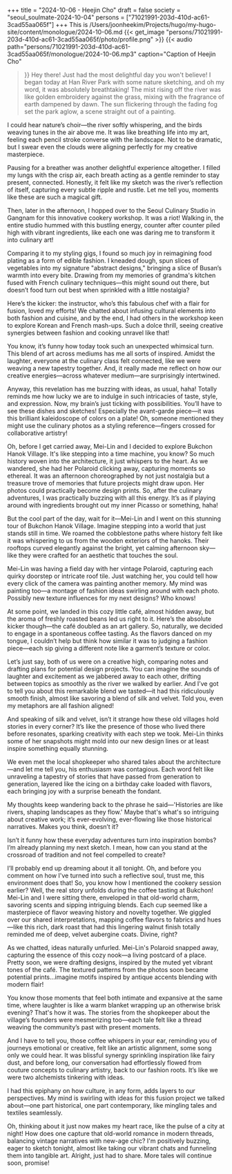 +++
title = "2024-10-06 - Heejin Cho"
draft = false
society = "seoul_soulmate-2024-10-04"
persons = ["71021991-203d-410d-ac61-3cad55aa065f"]
+++
This is /Users/joonheekim/Projects/hugo/my-hugo-site/content/monologue/2024-10-06.md
{{< get_image "persons/71021991-203d-410d-ac61-3cad55aa065f/photo/profile.png" >}}
{{< audio
    path="persons/71021991-203d-410d-ac61-3cad55aa065f/monologue/2024-10-06.mp3" 
    caption="Caption of Heejin Cho"
>}}
Hey there! Just had the most delightful day you won't believe!
I began today at Han River Park with some nature sketching, and oh my word, it was absolutely breathtaking! The mist rising off the river was like golden embroidery against the grass, mixing with the fragrance of earth dampened by dawn. The sun flickering through the fading fog set the park aglow, a scene straight out of a painting.

I could hear nature’s choir—the river softly whispering, and the birds weaving tunes in the air above me. It was like breathing life into my art, feeling each pencil stroke converse with the landscape. Not to be dramatic, but I swear even the clouds were aligning perfectly for my creative masterpiece.

Pausing for a breather was another delightful experience altogether. I filled my lungs with the crisp air, each breath acting as a gentle reminder to stay present, connected. Honestly, it felt like my sketch was the river’s reflection of itself, capturing every subtle ripple and rustle. Let me tell you, moments like these are such a magical gift.

Then, later in the afternoon, I hopped over to the Seoul Culinary Studio in Gangnam for this innovative cookery workshop. It was a riot! Walking in, the entire studio hummed with this bustling energy, counter after counter piled high with vibrant ingredients, like each one was daring me to transform it into culinary art!

Comparing it to my styling gigs, I found so much joy in reimagining food plating as a form of edible fashion. I kneaded dough, spun slices of vegetables into my signature "abstract designs," bringing a slice of Busan’s warmth into every bite. Drawing from my memories of grandma's kitchen fused with French culinary techniques—this might sound out there, but doesn’t food turn out best when sprinkled with a little nostalgia?

Here’s the kicker: the instructor, who’s this fabulous chef with a flair for fusion, loved my efforts! We chatted about infusing cultural elements into both fashion and cuisine, and by the end, I had others in the workshop keen to explore Korean and French mash-ups. Such a dolce thrill, seeing creative synergies between fashion and cooking unravel like that!

You know, it’s funny how today took such an unexpected whimsical turn. This blend of art across mediums has me all sorts of inspired. Amidst the laughter, everyone at the culinary class felt connected, like we were weaving a new tapestry together. And, it really made me reflect on how our creative energies—across whatever medium—are surprisingly intertwined. 

Anyway, this revelation has me buzzing with ideas, as usual, haha! Totally reminds me how lucky we are to indulge in such intricacies of taste, style, and expression. Now, my brain’s just ticking with possibilities. You’ll have to see these dishes and sketches! Especially the avant-garde piece—it was this brilliant kaleidoscope of colors on a plate! Oh, someone mentioned they might use the culinary photos as a styling reference—fingers crossed for collaborative artistry!

Oh, before I get carried away, Mei-Lin and I decided to explore Bukchon Hanok Village. It's like stepping into a time machine, you know? So much history woven into the architecture, it just whispers to the heart. As we wandered, she had her Polaroid clicking away, capturing moments so ethereal. It was an afternoon choreographed by not just nostalgia but a treasure trove of memories that future projects might draw upon. Her photos could practically become design prints.
So, after the culinary adventures, I was practically buzzing with all this energy. It’s as if playing around with ingredients brought out my inner Picasso or something, haha!

But the cool part of the day, wait for it—Mei-Lin and I went on this stunning tour of Bukchon Hanok Village. Imagine stepping into a world that just stands still in time. We roamed the cobblestone paths where history felt like it was whispering to us from the wooden exteriors of the hanoks. Their rooftops curved elegantly against the bright, yet calming afternoon sky—like they were crafted for an aesthetic that touches the soul.

Mei-Lin was having a field day with her vintage Polaroid, capturing each quirky doorstep or intricate roof tile. Just watching her, you could tell how every click of the camera was painting another memory. My mind was painting too—a montage of fashion ideas swirling around with each photo. Possibly new texture influences for my next designs? Who knows!

At some point, we landed in this cozy little café, almost hidden away, but the aroma of freshly roasted beans led us right to it. Here’s the absolute kicker though—the café doubled as an art gallery. So, naturally, we decided to engage in a spontaneous coffee tasting. As the flavors danced on my tongue, I couldn’t help but think how similar it was to judging a fashion piece—each sip giving a different note like a garment’s texture or color.

Let’s just say, both of us were on a creative high, comparing notes and drafting plans for potential design projects. You can imagine the sounds of laughter and excitement as we jabbered away to each other, drifting between topics as smoothly as the river we walked by earlier. And I’ve got to tell you about this remarkable blend we tasted—it had this ridiculously smooth finish, almost like savoring a blend of silk and velvet. Told you, even my metaphors are all fashion aligned!

And speaking of silk and velvet, isn’t it strange how these old villages hold stories in every corner? It’s like the presence of those who lived there before resonates, sparking creativity with each step we took. Mei-Lin thinks some of her snapshots might mold into our new design lines or at least inspire something equally stunning. 

We even met the local shopkeeper who shared tales about the architecture—and let me tell you, his enthusiasm was contagious. Each word felt like unraveling a tapestry of stories that have passed from generation to generation, layered like the icing on a birthday cake loaded with flavors, each bringing joy with a surprise beneath the fondant.

My thoughts keep wandering back to the phrase he said—'Histories are like rivers, shaping landscapes as they flow.' Maybe that's what's so intriguing about creative work; it’s ever-evolving, ever-flowing like those historical narratives. Makes you think, doesn’t it?

Isn’t it funny how these everyday adventures turn into inspiration bombs? I’m already planning my next sketch. I mean, how can you stand at the crossroad of tradition and not feel compelled to create?

I’ll probably end up dreaming about it all tonight. Oh, and before you comment on how I've turned into such a reflective soul, trust me, this environment does that!
So, you know how I mentioned the cookery session earlier? Well, the real story unfolds during the coffee tasting at Bukchon! Mei-Lin and I were sitting there, enveloped in that old-world charm, savoring scents and sipping intriguing blends. Each cup seemed like a masterpiece of flavor weaving history and novelty together. We giggled over our shared interpretations, mapping coffee flavors to fabrics and hues—like this rich, dark roast that had this lingering walnut finish totally reminded me of deep, velvet aubergine coats. Divine, right?

As we chatted, ideas naturally unfurled. Mei-Lin's Polaroid snapped away, capturing the essence of this cozy nook—a living postcard of a place. Pretty soon, we were drafting designs, inspired by the muted yet vibrant tones of the café. The textured patterns from the photos soon became potential prints...imagine motifs inspired by antique accents blending with modern flair! 

You know those moments that feel both intimate and expansive at the same time, where laughter is like a warm blanket wrapping up an otherwise brisk evening? That's how it was. The stories from the shopkeeper about the village’s founders were mesmerizing too—each tale felt like a thread weaving the community’s past with present moments.

And I have to tell you, those coffee whispers in your ear, reminding you of journeys emotional or creative, felt like an artistic alignment, some song only we could hear. It was blissful synergy sprinkling inspiration like fairy dust, and before long, our conversation had effortlessly flowed from couture concepts to culinary artistry, back to our fashion roots. It’s like we were two alchemists tinkering with ideas. 

I had this epiphany on how culture, in any form, adds layers to our perspectives. My mind is swirling with ideas for this fusion project we talked about—one part historical, one part contemporary, like mingling tales and textiles seamlessly.

Oh, thinking about it just now makes my heart race, like the pulse of a city at night! How does one capture that old-world romance in modern threads, balancing vintage narratives with new-age chic? I'm positively buzzing, eager to sketch tonight, almost like taking our vibrant chats and funneling them into tangible art.
Alright, just had to share. More tales will continue soon, promise!
